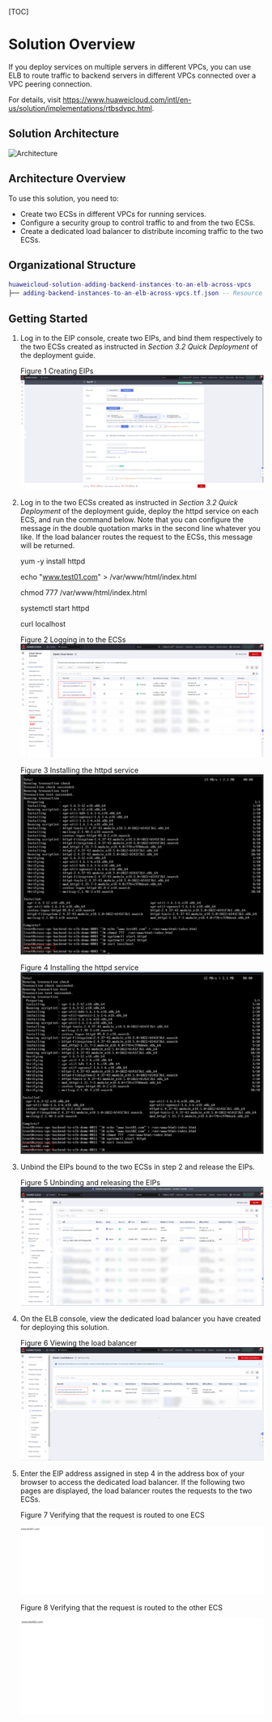 [TOC]

**Solution Overview**
===============
If you deploy services on multiple servers in different VPCs, you can use ELB to route traffic to backend servers in different VPCs connected over a VPC peering connection.

For details, visit https://www.huaweicloud.com/intl/en-us/solution/implementations/rtbsdvpc.html.

**Solution Architecture**
---------------

![Architecture](http://image.huawei.com/tiny-lts/v1/images/45170a864cc81c189c5fac6f24fa8cec_1169x712.png)

**Architecture Overview**
---------------

To use this solution, you need to:
- Create two ECSs in different VPCs for running services.
- Configure a security group to control traffic to and from the two ECSs.
- Create a dedicated load balancer to distribute incoming traffic to the two ECSs.


**Organizational Structure**
---------------

``` lua
huaweicloud-solution-adding-backend-instances-to-an-elb-across-vpcs
├── adding-backend-instances-to-an-elb-across-vpcs.tf.json -- Resource orchestration template
```
**Getting Started**
---------------

1. Log in to the EIP console, create two EIPs, and bind them respectively to the two ECSs created as instructed in *Section 3.2 Quick Deployment* of the deployment guide.

    Figure 1 Creating EIPs
    ![Creating EIPs](./document/readme-image-001.png)

2. Log in to the two ECSs created as instructed in *Section 3.2 Quick Deployment* of the deployment guide, deploy the httpd service on each ECS, and run the command below. Note that you can configure the message in the double quotation marks in the second line whatever you like. If the load balancer routes the request to the ECSs, this message will be returned.

	yum -y install httpd

	echo "www.test01.com" > /var/www/html/index.html

	chmod 777  /var/www/html/index.html

	systemctl start httpd

	curl localhost

	Figure 2 Logging in to the ECSs
	![Logging in to the ECSs](./document/readme-image-002.png)

	Figure 3 Installing the httpd service
	![Installing the httpd service](./document/readme-image-003.png)

	Figure 4 Installing the httpd service
	![Installing the httpd service](./document/readme-image-004.png)

3. Unbind the EIPs bound to the two ECSs in step 2 and release the EIPs.

	Figure 5 Unbinding and releasing the EIPs
	![Unbinding and releasing the EIPs](./document/readme-image-005.png)

4. On the ELB console, view the dedicated load balancer you have created for deploying this solution.

	Figure 6 Viewing the load balancer
	![Viewing the load balancer](./document/readme-image-006.png)

5. Enter the EIP address assigned in step 4 in the address box of your browser to access the dedicated load balancer. If the following two pages are displayed, the load balancer routes the requests to the two ECSs.

	Figure 7 Verifying that the request is routed to one ECS

	![Verifying that the request is routed to one ECS](./document/readme-image-007.png)

	Figure 8 Verifying that the request is routed to the other ECS

	![Verifying that the request is routed to the other ECS](./document/readme-image-008.png)






